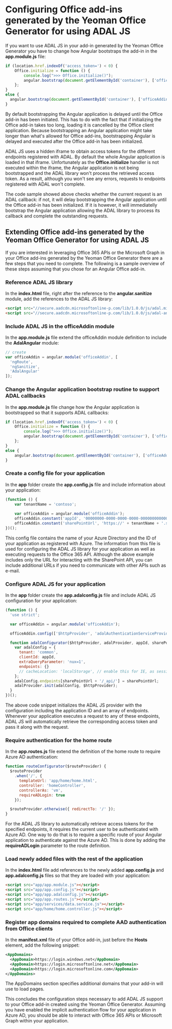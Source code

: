 # Configuring Office add-ins generated by the Yeoman Office Generator for using ADAL JS

If you want to use ADAL JS in your add-in generated by the Yeoman Office Generator you have to change how Angular bootstraps the add-in in the __app.module.js__ file:

```js
if (location.href.indexOf('access_token=') < 0) {
	Office.initialize = function () {
		console.log(">>> Office.initialize()");
		angular.bootstrap(document.getElementById('container'), ['officeAddin']);
	};
}
else {
  angular.bootstrap(document.getElementById('container'), ['officeAddin']);
}
```

By default bootstrapping the Angular application is delayed until the Office add-in has been initiated. This has to do with the fact that if initializing the Office add-in takes too long, loading it is cancelled by the Office client application. Because bootstrapping an Angular application might take longer than what's allowed for Office add-ins, bootstrapping Angular is delayed and executed after the Office add-in has been initialized.

ADAL JS uses a hidden iframe to obtain access tokens for the different endpoints registered with ADAL. By default the whole Angular application is loaded in that iframe. Unfortunately as the __Office.initialize__ handler is not executed within the iframe, the Angular application is not being bootstrapped and the ADAL library won't process the retrieved access token. As a result, although you won't see any errors, requests to endpoints registered with ADAL won't complete.

The code sample showed above checks whether the current request is an ADAL callback: if not, it will delay bootstrapping the Angular application until the Office add-in has been initialized. If it is however, it will immediatelly bootstrap the Angular application allowing the ADAL library to process its callback and complete the outstanding requests.

## Extending Office add-ins generated by the Yeoman Office Generator for using ADAL JS

If you are interested in leveraging Office 365 APIs or the Microsoft Graph in your Office add-ins generated by the Yeoman Office Generator there are a few steps that you need to complete. The following is a sample overview of these steps assuming that you chose for an Angular Office add-in.

### Reference ADAL JS library

In the __index.html__ file, right after the reference to the __angular.sanitize__ module, add the references to the ADAL JS library:

```html
<script src="//secure.aadcdn.microsoftonline-p.com/lib/1.0.0/js/adal.min.js"></script>
<script src="//secure.aadcdn.microsoftonline-p.com/lib/1.0.0/js/adal-angular.min.js"></script>
```

### Include ADAL JS in the officeAddin module

In the __app.module.js__ file extend the officeAddin module definition to include the __AdalAngular__ module:

```js
// create
var officeAddin = angular.module('officeAddin', [
  'ngRoute',
  'ngSanitize',
  'AdalAngular'
]);
```

### Change the Angular application bootstrap routine to support ADAL callbacks

In the __app.module.js__ file change how the Angular application is bootstrapped so that it supports ADAL callbacks:

```js
if (location.href.indexOf('access_token=') < 0) {
	Office.initialize = function () {
		console.log(">>> Office.initialize()");
		angular.bootstrap(document.getElementById('container'), ['officeAddin']);
	};
}
else {
	angular.bootstrap(document.getElementById('container'), ['officeAddin']);
}
``` 

### Create a config file for your application

In the __app__ folder create the __app.config.js__ file and include information about your application:

```js
(function () {
	var tenantName = 'contoso';
	
	var officeAddin = angular.module('officeAddin');
	officeAddin.constant('appId', '00000000-0000-0000-0000-000000000000');								   
	officeAddin.constant('sharePointUrl', 'https://' + tenantName + '.sharepoint.com');
})();
```

This config file contains the name of your Azure Directory and the ID of your application as registered with Azure. The information from this file is used for configuring the ADAL JS library for your application as well as executing requests to the Office 365 API. Although the above example includes only the URL for interacting with the SharePoint API, you can include additional URLs if you need to communicate with other APIs such as e-mail.

### Configure ADAL JS for your application

In the __app__ folder create the __app.adalconfig.js__ file and include ADAL JS configuration for your application:

```js
(function () {
  'use strict';

  var officeAddin = angular.module('officeAddin');

  officeAddin.config(['$httpProvider', 'adalAuthenticationServiceProvider', 'appId', 'sharePointUrl', adalConfigurator]);

  function adalConfigurator($httpProvider, adalProvider, appId, sharePointUrl) {
    var adalConfig = {
      tenant: 'common',
      clientId: appId,
      extraQueryParameter: 'nux=1',
      endpoints: {}
      // cacheLocation: 'localStorage', // enable this for IE, as sessionStorage does not work for localhost. 
    };
    adalConfig.endpoints[sharePointUrl + '/_api/'] = sharePointUrl;
    adalProvider.init(adalConfig, $httpProvider);
  }
})();
```

The above code snippet initializes the ADAL JS provider with the configuration including the application ID and an array of endpoints. Whenever your application executes a request to any of these endpoints, ADAL JS will automatically retrieve the corresponding access token and pass it along with the request.

### Require authentication for the home route

In the __app.routes.js__ file extend the definition of the home route to require Azure AD authentication:

```js
function routeConfigurator($routeProvider) {
  $routeProvider
    .when('/', {
      templateUrl: 'app/home/home.html',
      controller: 'homeController',
      controllerAs: 'vm',
      requireADLogin: true
    });

  $routeProvider.otherwise({ redirectTo: '/' });
}
```

For the ADAL JS library to automatically retrieve access tokens for the specified endpoints, it requires the current user to be authenticated with Azure AD. One way to do that is to require a specific route of your Angular application to authenticate against the Azure AD. This is done by adding the __requireADLogin__ parameter to the route definition.

### Load newly added files with the rest of the application

In the __index.html__ file add references to the newly added __app.config.js__ and __app.adalconfig.js__ files so that they are loaded with your application:

```html
<script src="app/app.module.js"></script>
<script src="app/app.config.js"></script>
<script src="app/app.adalconfig.js"></script>
<script src="app/app.routes.js"></script>
<script src="app/services/data.service.js"></script>
<script src="app/home/home.controller.js"></script>
```

### Register app domains required to complete AAD authentication from Office clients

In the __manifest.xml__ file of your Office add-in, just before the __Hosts__ element, add the following snippet:

```xml
<AppDomains>
  <AppDomain>https://login.windows.net</AppDomain>
  <AppDomain>https://login.microsoftonline.net</AppDomain>
  <AppDomain>https://login.microsoftonline.com</AppDomain>
</AppDomains>
```
The AppDomains section specifies additional domains that your add-in will use to load pages. 

This concludes the configuration steps necessary to add ADAL JS support to your Office add-in created using the Yeoman Office Generator. Assuming you have enabled the implicit authentication flow for your application in Azure AD, you should be able to interact with Office 365 APIs or Microsoft Graph within your application. 